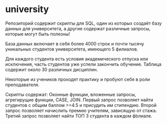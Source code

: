 # university
Репозиторий содержит скрипты для SQL, один из которых создаёт базу данных для университета, а другие содержат различные запросы, которые могут быть полезны!

База данных включает в себя более 4000 строк и почти тысячу уникальных студентов университета, имеющего 5 филиалов.

Для каждого студента есть условия академического отпуска или исключения, часть студентов уже успели закончить обучение.
Таблица содержит около 30 различных дисциплин.

Некоторые из учеников проходят практику и пробуют себя в роли преподавателя.

Скрипты содержат: Оконные функции, вложенные запросы, агрегирущие функции, CASE, JOIN.
Первый запрос позволяет найти студентов с общим баллом >=4.5 и присудить им стипендию.
Второй запрос позволяет начислить премию учителям, зависящую от стажа. 
Третий запрос позволяет найти ТОП 3 студента в каждом фbлиале.
